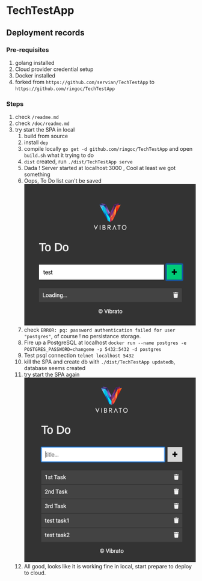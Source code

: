# TechTestApp 

## Deployment records

### Pre-requisites

1. golang installed
2. Cloud provider credential setup
3. Docker installed
3. forked from `https://github.com/servian/TechTestApp` to `https://github.com/ringoc/TechTestApp`

### Steps
1. check `/readme.md`
2. check `/doc/readme.md`
3. try start the SPA in local
    1. build from source
    2. install `dep`
    3. compile locally `go get -d github.com/ringoc/TechTestApp` and open `build.sh` what it trying to do
    4. `dist` created, run `./dist/TechTestApp serve`
    5. Dada ! Server started at localhost:3000 , Cool at least we got something
    6. Oops, To Do list can't be saved ![alt text][spa-localhost]
    7. check `ERROR: pq: password authentication failed for user "postgres"`, of course ! no persistance storage. 
    8. Fire up a PostgreSQL at localhost `docker run --name postgres -e POSTGRES_PASSWORD=changeme -p 5432:5432 -d postgres`
    9. Test psql connection `telnet localhost 5432`
    10. kill the SPA and create db with `./dist/TechTestApp updatedb`, database seems created
    11. try start the SPA again ![alt text][spa-localhost-1]
    12. All good, looks like it is working fine in local, start prepare to deploy to cloud. 


[spa-localhost]: images/spa-localhost.png "SPA localhost"
[spa-localhost-1]: images/spa-localhost-1.png "SPA localhost 1"

